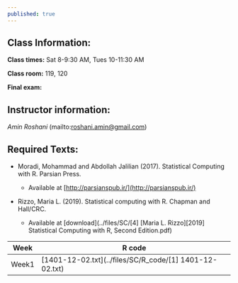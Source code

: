 ```yaml
---
published: true
---
```


## Class Information:

**Class times:** Sat 8-9:30 AM, Tues 10-11:30 AM

**Class room:** 119, 120

**Final exam:**

## Instructor information:

_Amin Roshani_ (mailto:roshani.amin@gmail.com)

## Required Texts:

* Moradi, Mohammad and Abdollah Jalilian (2017). Statistical Computing with R. Parsian Press.
  + Available at [http://parsianspub.ir/](http://parsianspub.ir/)

* Rizzo, Maria L. (2019). Statistical computing with R. Chapman and Hall/CRC.
  + Available at [download](../files/SC/[4] [Maria L. Rizzo][2019] Statistical Computing  with R, Second Edition.pdf)

Week | R code 
-----|-----
Week1|[1401-12-02.txt](../files/SC/R_code/[1] 1401-12-02.txt)
